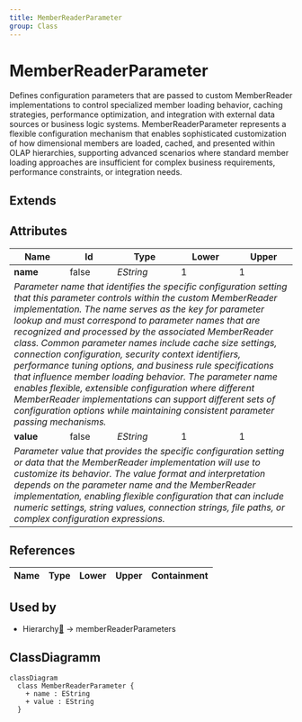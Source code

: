 ```yaml
---
title: MemberReaderParameter
group: Class
---
```


# MemberReaderParameter<a name="class-memberreaderparameter"></a>

Defines configuration parameters that are passed to custom MemberReader implementations to control specialized member loading behavior, caching strategies, performance optimization, and integration with external data sources or business logic systems. MemberReaderParameter represents a flexible configuration mechanism that enables sophisticated customization of how dimensional members are loaded, cached, and presented within OLAP hierarchies, supporting advanced scenarios where standard member loading approaches are insufficient for complex business requirements, performance constraints, or integration needs.
## Extends

## Attributes

<table>
  <thead>
    <tr>
      <th>Name</th>
      <th>Id</th>
      <th>Type</th>
      <th>Lower</th>
      <th>Upper</th>
    </tr>
  </thead>
  <tbody>
    <tr>
      <td><strong>name</strong></td>
      <td>false</td>
      <td><em>EString</em></td>
      <td>1</td>
      <td>1</td>
    </tr>
    <tr>
      <td colspan="5"><em>Parameter name that identifies the specific configuration setting that this parameter controls within the custom MemberReader implementation. The name serves as the key for parameter lookup and must correspond to parameter names that are recognized and processed by the associated MemberReader class. Common parameter names include cache size settings, connection configuration, security context identifiers, performance tuning options, and business rule specifications that influence member loading behavior. The parameter name enables flexible, extensible configuration where different MemberReader implementations can support different sets of configuration options while maintaining consistent parameter passing mechanisms.</em></td>
    </tr>
    <tr>
      <td><strong>value</strong></td>
      <td>false</td>
      <td><em>EString</em></td>
      <td>1</td>
      <td>1</td>
    </tr>
    <tr>
      <td colspan="5"><em>Parameter value that provides the specific configuration setting or data that the MemberReader implementation will use to customize its behavior. The value format and interpretation depends on the parameter name and the MemberReader implementation, enabling flexible configuration that can include numeric settings, string values, connection strings, file paths, or complex configuration expressions.</em></td>
    </tr>
  </tbody>
</table>

## References

<table>
  <thead>
    <tr>
      <th>Name</th>
      <th>Type</th>
      <th>Lower</th>
      <th>Upper</th>
      <th>Containment</th>
    </tr>
  </thead>
  <tbody>
  </tbody>
</table>



## Used by

- Hierarchy[🔗](./class-Hierarchy) → memberReaderParameters

## ClassDiagramm

```mermaid
classDiagram
  class MemberReaderParameter {
    + name : EString
    + value : EString
  }



```
